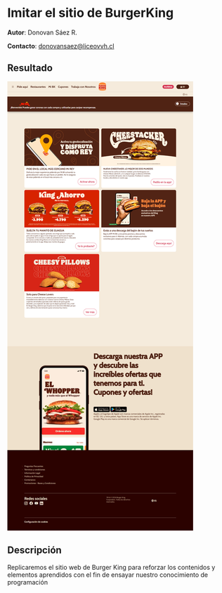 # Imitar el sitio de BurgerKing
**Autor**: Donovan Sáez R.

**Contacto**: donovansaez@liceovvh.cl

## Resultado
![Resultado](./resources/images/resultado_final.png)

## Descripción
Replicaremos el sitio web de Burger King para reforzar los contenidos y elementos aprendidos con el fin de ensayar nuestro conocimiento de programación

